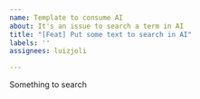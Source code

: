 ```yaml
---
name: Template to consume AI
about: It's an issue to search a term in AI
title: "[Feat] Put some text to search in AI"
labels: ''
assignees: luizjoli

---
```


Something to search
